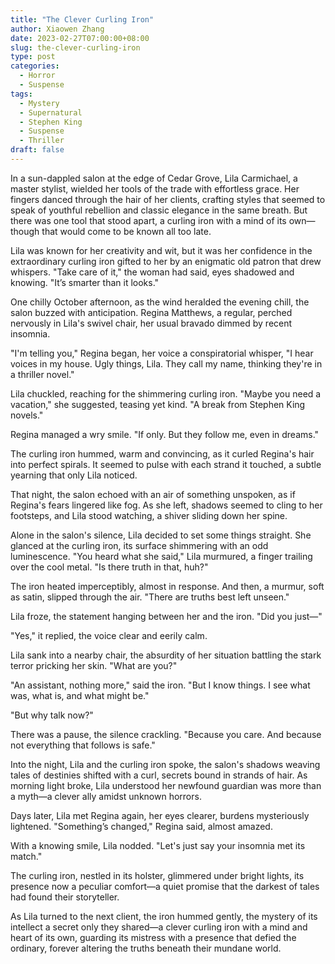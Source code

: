 ```yaml
---
title: "The Clever Curling Iron"
author: Xiaowen Zhang
date: 2023-02-27T07:00:00+08:00
slug: the-clever-curling-iron
type: post
categories:
  - Horror
  - Suspense
tags:
  - Mystery
  - Supernatural
  - Stephen King
  - Suspense
  - Thriller
draft: false
---
```


In a sun-dappled salon at the edge of Cedar Grove, Lila Carmichael, a master stylist, wielded her tools of the trade with effortless grace. Her fingers danced through the hair of her clients, crafting styles that seemed to speak of youthful rebellion and classic elegance in the same breath. But there was one tool that stood apart, a curling iron with a mind of its own—though that would come to be known all too late.

Lila was known for her creativity and wit, but it was her confidence in the extraordinary curling iron gifted to her by an enigmatic old patron that drew whispers. "Take care of it," the woman had said, eyes shadowed and knowing. "It’s smarter than it looks."

One chilly October afternoon, as the wind heralded the evening chill, the salon buzzed with anticipation. Regina Matthews, a regular, perched nervously in Lila's swivel chair, her usual bravado dimmed by recent insomnia.

"I'm telling you," Regina began, her voice a conspiratorial whisper, "I hear voices in my house. Ugly things, Lila. They call my name, thinking they're in a thriller novel."

Lila chuckled, reaching for the shimmering curling iron. "Maybe you need a vacation," she suggested, teasing yet kind. "A break from Stephen King novels."

Regina managed a wry smile. "If only. But they follow me, even in dreams."

The curling iron hummed, warm and convincing, as it curled Regina's hair into perfect spirals. It seemed to pulse with each strand it touched, a subtle yearning that only Lila noticed.

That night, the salon echoed with an air of something unspoken, as if Regina's fears lingered like fog. As she left, shadows seemed to cling to her footsteps, and Lila stood watching, a shiver sliding down her spine.

Alone in the salon's silence, Lila decided to set some things straight. She glanced at the curling iron, its surface shimmering with an odd luminescence. "You heard what she said," Lila murmured, a finger trailing over the cool metal. "Is there truth in that, huh?"

The iron heated imperceptibly, almost in response. And then, a murmur, soft as satin, slipped through the air. "There are truths best left unseen."

Lila froze, the statement hanging between her and the iron. "Did you just—"

"Yes," it replied, the voice clear and eerily calm.

Lila sank into a nearby chair, the absurdity of her situation battling the stark terror pricking her skin. "What are you?"

"An assistant, nothing more," said the iron. "But I know things. I see what was, what is, and what might be."

"But why talk now?"

There was a pause, the silence crackling. "Because you care. And because not everything that follows is safe."

Into the night, Lila and the curling iron spoke, the salon's shadows weaving tales of destinies shifted with a curl, secrets bound in strands of hair. As morning light broke, Lila understood her newfound guardian was more than a myth—a clever ally amidst unknown horrors.

Days later, Lila met Regina again, her eyes clearer, burdens mysteriously lightened. "Something’s changed," Regina said, almost amazed.

With a knowing smile, Lila nodded. "Let's just say your insomnia met its match."

The curling iron, nestled in its holster, glimmered under bright lights, its presence now a peculiar comfort—a quiet promise that the darkest of tales had found their storyteller.

As Lila turned to the next client, the iron hummed gently, the mystery of its intellect a secret only they shared—a clever curling iron with a mind and heart of its own, guarding its mistress with a presence that defied the ordinary, forever altering the truths beneath their mundane world.